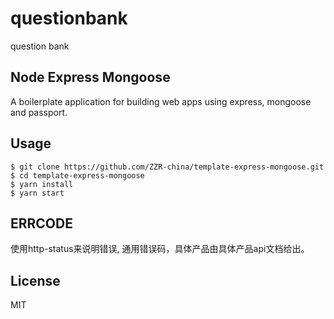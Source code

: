 # questionbank
question bank

## Node Express Mongoose

A boilerplate application for building web apps using express, mongoose and passport.


## Usage

    $ git clone https://github.com/ZZR-china/template-express-mongoose.git
    $ cd template-express-mongoose
    $ yarn install
    $ yarn start

## ERRCODE

使用http-status来说明错误, 通用错误码，具体产品由具体产品api文档给出。

## License

MIT


